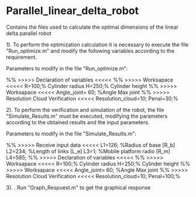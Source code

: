 # Parallel_linear_delta_robot
Contains the files used to calculate the optimal dimensions of the linear delta parallel robot

1). To perform the optimization calculation it is necessary to execute the file "Run_optimize.m" and modify the following variables according to the requirement.

Parameters to modify in the file "Run_optimize.m":

%% >>>>> Declaration of variables <<<<< 
%% >>>>> Worksapace <<<<< 
R=100;% Cylinder radius
H=250;% Cylinder height
%% >>>>> Worksapace <<<<< 
Angle_joint= 60; %Angle Max joint
%% >>>>> Resolution Cloud Verification <<<<< 
Resolution_cloud=10;
Penal=30;%

2). To perform the verification and simulation of the robot, the file "Simulate_Results.m" must be executed, modifying the parameters according to the obtained results and the input parameters.



Parameters to modify in the file "Simulate_Results.m":

%% >>>>> Receive input data <<<<<
L1=126;      %Radius of base [R_b]
L2=234;      %Length of links [L_e]
L3=1;        %Mobile platform radio [R_m]
L4=585;
%% >>>>> Declaration of variables <<<<< 
%% >>>>> Worksapace <<<<< 
R=100;% Cylinder radius
H=250;% Cylinder height
%% >>>>> Worksapace <<<<< 
Angle_joint= 60; %Angle Max joint
%% >>>>> Resolution Cloud Verification <<<<< 
Resolution_cloud=10;
Penal=100;%



3). . Run "Graph_Respuest.m" to get the graphical response

